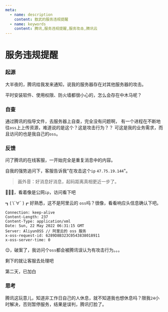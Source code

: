 ```yaml
---
meta:
  - name: description
    content: 敖武的服务违规提醒
  - name: keywords
    content: 腾讯,服务违规提醒,服务攻击,腾讯云
---
```

# 服务违规提醒

### 起源

大半夜的，腾讯给我发来通知，说我的服务器存在对其他服务器的攻击。

<ImgView title="服务器-攻击" url="https://0.z.wiki/images/20220522/f491a1eeca17497f90f6ce4a0ee6fba8.png" />

平时安装软件、使用权限、防火墙都很小心的，怎么会存在中木马呢？

<ImgView title="服务器-攻击" url="https://0.z.wiki/images/20220522/62c5231d5e204fe1af559f3a43589106.png" />

### 自查

通过腾讯的指导文件，去服务器上自查，完全没有问题啊，
有一个进程在不断地往`oss`上上传资源，难道说的是这个？这是攻击行为？？
可这是我的业务需求，而且访问的也是我自己的`oss`。

<ImgView title="服务器-攻击" url="https://0.z.wiki/images/20220529/dc938ef17c114c74af21343c3521d700.png?x-oss-process=image/resize,w_800/quality,q_80" />

<ImgView title="头疼" width="400px" url="https://0.z.wiki/images/20220522/5a0d69a1ead64e91b34aa886eebe0dd7.jpg" />

### 反馈

问了腾讯的在线客服，一开始完全是重复消息中的内容。

<ImgView title="服务器-攻击" url="https://1.z.wiki/images/20220522/1d4021c2998f41459995d8fb98d2a463.png" />


自我的强势追问下，客服告诉我"在攻击这个`ip` `47.75.19.144`"。

> 画外音：好消息好消息，起码距离真相更近一步了。


🤔🤔🤔，看着像是公网`ip`，访问看下吧

<ImgView title="服务器-攻击" url="https://1.z.wiki/images/20220522/c2e4b46f50344907aef462030b23b627.png" />

┓( \´∀\` )┏ 好熟悉，这不是阿里云的 `oss`吗？很像，看看响应头信息确认下吧。

```text
Connection: keep-alive
Content-Length: 237
Content-Type: application/xml
Date: Sun, 22 May 2022 06:31:15 GMT
Server: AliyunOSS // 阿里云的 oss 服务
x-oss-request-id: 6289D8B323C0543838018911
x-oss-server-time: 0
```

😌，破案了，我访问个`oss`都会被腾讯误认为有攻击行为。。。


剩下的就让客服去处理吧

<ImgView title="服务器-攻击" url="https://1.z.wiki/images/20220522/72cf3b8bbabe41b68dee15c0bf1b042d.png" />

第二天，已加白

<ImgView title="服务器-攻击" url="https://1.z.wiki/autoupload/2022-05-23/68263010801b4859bd8c482480cf8bfc.image.png" />

### 思考

腾讯这玩意儿，知道非工作日自己的人休息，就不知道我也想休息吗？限我`24`小时解决，否则暂停服务，结果是误判，腾讯打脸了。
<ImgView title="服务器-攻击" url="https://0.z.wiki/images/20220522/298c71aa089c4a23a3c965a223958fff.png" />


